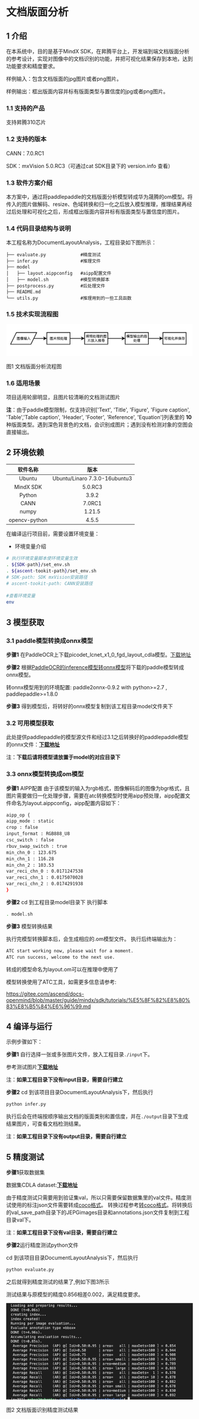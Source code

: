 # 文档版面分析

## 1 介绍
在本系统中，目的是基于MindX SDK，在昇腾平台上，开发端到端文档版面分析的参考设计，实现对图像中的文档识别的功能，并把可视化结果保存到本地，达到功能要求和精度要求。

样例输入：包含文档版面的jpg图片或者png图片。

样例输出：框出版面内容并标有版面类型与置信度的jpg或者png图片。

### 1.1 支持的产品

支持昇腾310芯片

### 1.2 支持的版本

CANN：7.0.RC1

SDK：mxVision 5.0.RC3（可通过cat SDK目录下的 version.info 查看）


### 1.3 软件方案介绍

本方案中，通过将paddlepaddle的文档版面分析模型转成华为晟腾的om模型。将传入的图片做解码、resize、色域转换和归一化之后放入模型推理，推理结果再经过后处理和可视化之后，形成框出版面内容并标有版面类型与置信度的图片。


### 1.4 代码目录结构与说明

本工程名称为DocumentLayoutAnalysis，工程目录如下图所示：
```
├── evaluate.py             #精度测试
├── infer.py                #推理文件
├── model
│   ├── layout.aippconfig   #aipp配置文件
│   ├── model.sh            #模型转换脚本
├── postprocess.py          #后处理文件
├── README.md
└── utils.py                #推理用到的一些工具函数
```

### 1.5 技术实现流程图

![process](./image/process.png)

图1 文档版面分析流程图

### 1.6 适用场景

项目适用轮廓明显，且图片较清晰的文档测试图片

**注**：由于paddle模型限制，仅支持识别['Text', 'Title', 'Figure', 'Figure caption', 'Table','Table caption', 'Header', 'Footer', 'Reference', 'Equation']列表里的 **10** 种版面类型。遇到深色背景色的文档，会识别成图片；遇到没有检测对象的空图会直接输出。

## 2 环境依赖

| 软件名称 | 版本   |
| :--------: | :------: |
|Ubuntu|Ubuntu/Linaro 7.3.0-16ubuntu3|
|MindX SDK|5.0.RC3|
|Python|3.9.2|
|CANN|7.0RC1|
|numpy|1.21.5|
|opencv-python|4.5.5|

在编译运行项目前，需要设置环境变量：

- 环境变量介绍

```bash
# 执行环境变量脚本使环境变量生效
. ${SDK-path}/set_env.sh
. ${ascent-tookit-path}/set_env.sh
# SDK-path: SDK mxVision安装路径
# ascent-tookit-path: CANN安装路径

#查看环境变量
env
```

## 3 模型获取

### 3.1 paddle模型转换成onnx模型

**步骤1** 在PaddleOCR上下载picodet_lcnet_x1_0_fgd_layout_cdla模型。[下载地址](https://github.com/PaddlePaddle/PaddleOCR/blob/dygraph/ppstructure/docs/models_list.md)

**步骤2** 根据[PaddleOCR的inference模型转onnx模型](https://gitee.com/ascend/mindxsdk-referenceapps/blob/master/contrib/OCR/IDCardRecognition/MODEL.md#paddleocr%E7%9A%84inference%E6%A8%A1%E5%9E%8B%E8%BD%AConnx%E6%A8%A1%E5%9E%8B)将下载的paddle模型转成onnx模型。

转onnx模型用到的环境配置: paddle2onnx-0.9.2 with python>=2.7 , paddlepaddle>=1.8.0

**步骤3** 得到模型后，将转好的onnx模型复制到该工程目录model文件夹下


### 3.2 可用模型获取

此处提供paddlepaddle的模型源文件和经过3.1之后转换好的paddlepaddle模型的onnx文件：[**下载地址**](https://mindx.sdk.obs.cn-north-4.myhuaweicloud.com/mindxsdk-referenceapps%20/contrib/DocumentLayoutAnalysis/%E6%96%87%E6%A1%A3%E7%89%88%E9%9D%A2%E5%88%86%E6%9E%90%E6%A8%A1%E5%9E%8B%E5%A4%87%E4%BB%BD.zip)


注：**下载后请将模型请放置于model的对应目录下**


### 3.3 onnx模型转换成om模型

**步骤1** AIPP配置
由于该模型的输入为rgb格式，图像解码后的图像为bgr格式，且图片需要做归一化处理步骤，需要在atc转换模型时使用aipp预处理，aipp配置文件命名为layout.aippconfig，aipp配置内容如下：

```bash
aipp_op {
aipp_mode : static
crop : false
input_format : RGB888_U8
csc_switch : false
rbuv_swap_switch : true
min_chn_0 : 123.675
min_chn_1 : 116.28
min_chn_2 : 103.53
var_reci_chn_0 : 0.0171247538
var_reci_chn_1 : 0.0175070028
var_reci_chn_2 : 0.0174291938
}

```

**步骤2** cd 到工程目录model目录下
执行脚本
```bash
. model.sh
```

**步骤3** 模型转换结果

执行完模型转换脚本后，会生成相应的.om模型文件。 执行后终端输出为：
```bash
ATC start working now, please wait for a moment.
ATC run success, welcome to the next use.
```
转成的模型命名为layout.om可以在推理中使用了

模型转换使用了ATC工具，如需更多信息请参考:

 https://gitee.com/ascend/docs-openmind/blob/master/guide/mindx/sdk/tutorials/%E5%8F%82%E8%80%83%E8%B5%84%E6%96%99.md


## 4 编译与运行

示例步骤如下：

**步骤1** 自行选择一张或多张图片文件，放入工程目录`./input`下。

参考测试图片[**下载地址**](https://github.com/PaddlePaddle/PaddleDetection/blob/release/2.5/docs/images/layout.jpg)

注：**如果工程目录下没有input目录，需要自行建立**


**步骤2** cd 到该项目目录DocumentLayoutAnalysis下，然后执行
```bash
python infer.py
```

执行后会在终端按顺序输出文档的版面类别和置信度，并在`./output`目录下生成结果图片，可查看文档检测结果。

注：**如果工程目录下没有output目录，需要自行建立**



## 5 精度测试

**步骤1**获取数据集

数据集CDLA dataset:[**下载地址**](https://github.com/buptlihang/CDLA)

由于精度测试只需要用到验证集val，所以只需要保留数据集里的val文件。精度测试使用的标注json文件需要转成[coco格式](https://zhuanlan.zhihu.com/p/101984674)。
转换过程参考[转coco格式](https://github.com/buptlihang/CDLA#%E8%BD%ACcoco%E6%A0%BC%E5%BC%8F)。将转换后的val_save_path目录下的JEPGimages目录和annotations.json文件复制到工程目录val下。

注：**如果工程目录下没有val目录，需要自行建立**


**步骤2**运行精度测试python文件

cd 到该项目目录DocumentLayoutAnalysis下，然后执行
```bash
python evaluate.py
```
之后就得到精度测试的结果了,例如下图3所示

测试结果与原模型的精度0.856相差0.002，满足精度要求。

![result](./image/result.png)

图2 文档版面识别精度测试结果
